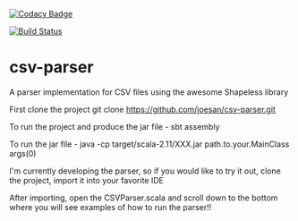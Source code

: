[![Codacy Badge](https://api.codacy.com/project/badge/Grade/ae72f2c2cd3a414b9fe2f81e453749d8)](https://www.codacy.com/app/joesan/csv-parser?utm_source=github.com&amp;utm_medium=referral&amp;utm_content=joesan/csv-parser&amp;utm_campaign=Badge_Grade)

[![Build Status](https://travis-ci.org/joesan/csv-parser.svg?branch=master)](https://travis-ci.org/joesan/csv-parser)

# csv-parser
A parser implementation for CSV files using the awesome Shapeless library

First clone the project
git clone https://github.com/joesan/csv-parser.git

To run the project and produce the jar file - 
sbt assembly

To run the jar file - 
java -cp target/scala-2.11/XXX.jar path.to.your.MainClass args(0)

I'm currently developing the parser, so if you would like to try it out, clone the project, import it into your favorite IDE

After importing, open the CSVParser.scala and scroll down to the bottom where you will see examples of how to run the parser!!


